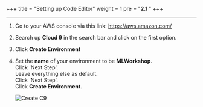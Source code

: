 
+++
title = "Setting up Code Editor"
weight = 1
pre = "<b>2.1 </b>"
+++

___

1. Go to your AWS console via this link: https://aws.amazon.com/

2. Search up **Cloud 9** in the search bar and click on the first option.

3. Click **Create Environment**

4. Set the **name** of your environment to be **MLWorkshop**.\
   Click 'Next Step'.  
   Leave everything else as default.\
   Click 'Next Step'.\
   Click **Create Environment**.

   ![Create C9](/img/CreateC9.png)
